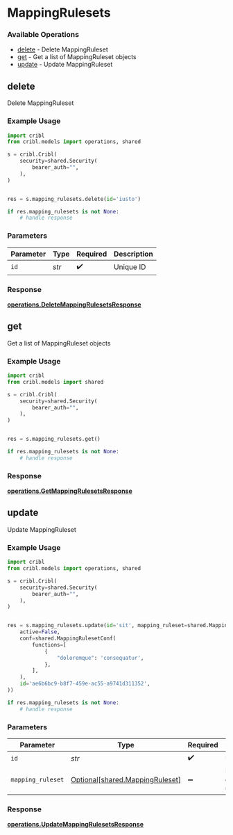 # MappingRulesets

### Available Operations

* [delete](#delete) - Delete MappingRuleset
* [get](#get) - Get a list of MappingRuleset objects
* [update](#update) - Update MappingRuleset

## delete

Delete MappingRuleset

### Example Usage

```python
import cribl
from cribl.models import operations, shared

s = cribl.Cribl(
    security=shared.Security(
        bearer_auth="",
    ),
)


res = s.mapping_rulesets.delete(id='iusto')

if res.mapping_rulesets is not None:
    # handle response
```

### Parameters

| Parameter          | Type               | Required           | Description        |
| ------------------ | ------------------ | ------------------ | ------------------ |
| `id`               | *str*              | :heavy_check_mark: | Unique ID          |


### Response

**[operations.DeleteMappingRulesetsResponse](../../models/operations/deletemappingrulesetsresponse.md)**


## get

Get a list of MappingRuleset objects

### Example Usage

```python
import cribl
from cribl.models import shared

s = cribl.Cribl(
    security=shared.Security(
        bearer_auth="",
    ),
)


res = s.mapping_rulesets.get()

if res.mapping_rulesets is not None:
    # handle response
```


### Response

**[operations.GetMappingRulesetsResponse](../../models/operations/getmappingrulesetsresponse.md)**


## update

Update MappingRuleset

### Example Usage

```python
import cribl
from cribl.models import operations, shared

s = cribl.Cribl(
    security=shared.Security(
        bearer_auth="",
    ),
)


res = s.mapping_rulesets.update(id='sit', mapping_ruleset=shared.MappingRuleset(
    active=False,
    conf=shared.MappingRulesetConf(
        functions=[
            {
                "doloremque": 'consequatur',
            },
        ],
    ),
    id='ae6b6bc9-b8f7-459e-ac55-a9741d311352',
))

if res.mapping_rulesets is not None:
    # handle response
```

### Parameters

| Parameter                                                                | Type                                                                     | Required                                                                 | Description                                                              |
| ------------------------------------------------------------------------ | ------------------------------------------------------------------------ | ------------------------------------------------------------------------ | ------------------------------------------------------------------------ |
| `id`                                                                     | *str*                                                                    | :heavy_check_mark:                                                       | Unique ID                                                                |
| `mapping_ruleset`                                                        | [Optional[shared.MappingRuleset]](../../models/shared/mappingruleset.md) | :heavy_minus_sign:                                                       | MappingRuleset object to be updated                                      |


### Response

**[operations.UpdateMappingRulesetsResponse](../../models/operations/updatemappingrulesetsresponse.md)**

